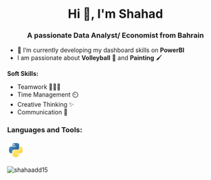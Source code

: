 # <h1 align="center">Hi 👋, I'm Shahad</h1>
<h3 align="center">A passionate Data Analyst/ Economist from Bahrain</h3>

- 🌱 I’m currently developing my dashboard skills on  **PowerBI**
- I am passionate about **Volleyball** 🏐 and **Painting** 🖌️
  
**Soft Skills:**
- Teamwork 🧑‍🤝‍🧑
- Time Management ⏲️
- Creative Thinking ✨
- Communication 💬
</p>

<h3 align="left">Languages and Tools:</h3>
<p align="left"> <a href="https://www.python.org" target="_blank" rel="noreferrer"> <img src="https://raw.githubusercontent.com/devicons/devicon/master/icons/python/python-original.svg" alt="python" width="40" height="40"/> </a> </p>

<p><img align="center" src="https://github-readme-stats.vercel.app/api/top-langs?username=shahaadd15&show_icons=true&locale=en&layout=compact" alt="shahaadd15" /></p>
 
